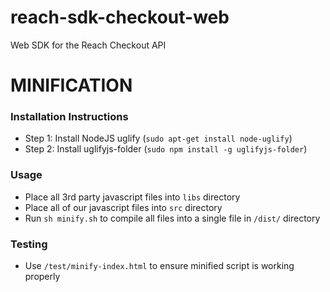# reach-sdk-checkout-web
Web SDK for the Reach Checkout API

# MINIFICATION

### Installation Instructions

* Step 1: Install NodeJS uglify (`sudo apt-get install node-uglify`)
* Step 2: Install uglifyjs-folder (`sudo npm install -g uglifyjs-folder`)

### Usage

* Place all 3rd party javascript files into `libs` directory
* Place all of our javascript files into `src` directory
* Run `sh minify.sh` to compile all files into a single file in `/dist/` directory

### Testing

* Use `/test/minify-index.html` to ensure minified script is working properly
